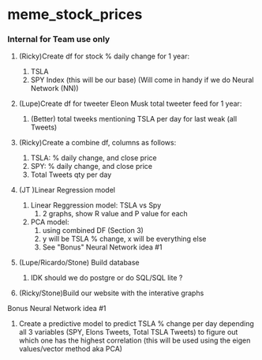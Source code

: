 # meme_stock_prices

### Internal for Team use only
1. (Ricky)Create df for stock % daily change for 1 year: 
    1. TSLA 
    2. SPY Index (this will be our base) (Will come in handy if we do Neural Network (NN))
    
2. (Lupe)Create df for tweeter Eleon Musk total tweeter feed for 1 year: 
    1. (Better) total tweeks mentioning TSLA per day for last weak (all Tweets)
    
3. (Ricky)Create a combine df, columns as follows: 
    1. TSLA: % daily change, and close price
    2. SPY: % daily change, and close price
    3. Total Tweets qty per day
    
4. (JT )Linear Regression model
    1. Linear Reggression model: TSLA vs Spy 
        1. 2 graphs, show R value and P value for each
    2. PCA model:
        1. using combined DF (Section 3)
        2. y will be TSLA % change, x will be everything else
        3. See "Bonus" Neural Network idea #1

5. (Lupe/Ricardo/Stone) Build database
    1. IDK should we do postgre or do SQL/SQL lite ?

6. (Ricky/Stone)Build our website with the interative graphs


Bonus Neural Network idea #1
1. Create a predictive model to predict TSLA % change per day depending all 3 variables (SPY, Elons Tweets, Total TSLA Tweets) to figure out which one has the highest correlation (this will be used using the eigen values/vector method aka PCA) 

